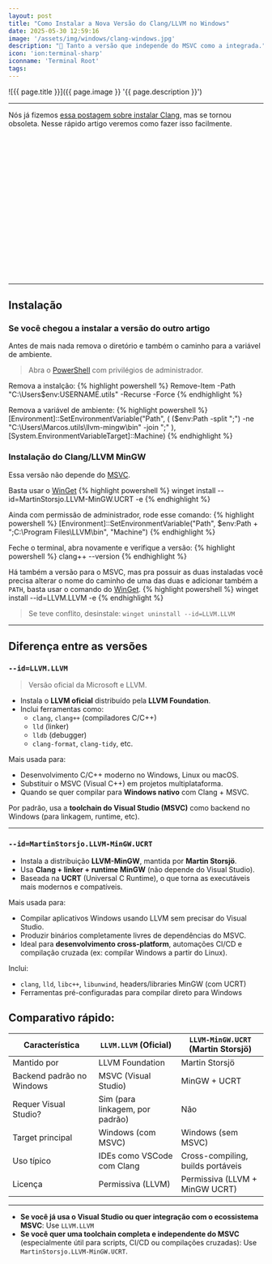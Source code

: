 ```yaml
---
layout: post
title: "Como Instalar a Nova Versão do Clang/LLVM no Windows"
date: 2025-05-30 12:59:16
image: '/assets/img/windows/clang-windows.jpg'
description: "🐉 Tanto a versão que independe do MSVC como a integrada."
icon: 'ion:terminal-sharp'
iconname: 'Terminal Root'
tags:
---
```


![{{ page.title }}]({{ page.image }} '{{ page.description }}')

---

Nós já fizemos [essa postagem sobre instalar Clang](https://terminalroot.com.br/2024/07/como-instalar-o-clang-no-windows-com-um-unico-comando.html), mas se tornou obsoleta. Nesse rápido artigo veremos como fazer isso facilmente.


<!-- SQUARE - GAMES ROOT -->
<script async src="//pagead2.googlesyndication.com/pagead/js/adsbygoogle.js"></script>
<ins class="adsbygoogle"
style="display:inline-block;width:336px;height:280px"
data-ad-client="ca-pub-2838251107855362"
data-ad-slot="5351066970"></ins>
<script>
(adsbygoogle = window.adsbygoogle || []).push({});
</script>

---

## Instalação

### Se você chegou a instalar a versão do outro artigo
Antes de mais nada remova o diretório e também o caminho para a variável de ambiente.
> Abra o [PowerShell](https://terminalroot.com.br/tags#powershell) com privilégios de administrador.

Remova a instalção:
{% highlight powershell %}
Remove-Item -Path "C:\Users\$env:USERNAME\.utils" -Recurse -Force
{% endhighlight %}

Remova a variável de ambiente:
{% highlight powershell %}
[Environment]::SetEnvironmentVariable("Path", (
    ($env:Path -split ";") -ne "C:\Users\Marcos\.utils\llvm-mingw\bin" -join ";"
), [System.EnvironmentVariableTarget]::Machine)
{% endhighlight %}

### Instalação do Clang/LLVM MinGW
Essa versão não depende do [MSVC](https://terminalroot.com.br/tags#msvc).

Basta usar o [WinGet](https://winstall.app/apps/MartinStorsjo.LLVM-MinGW.UCRT)
{% highlight powershell %}
winget install --id=MartinStorsjo.LLVM-MinGW.UCRT  -e
{% endhighlight %}

Ainda com permissão de administrador, rode esse comando:
{% highlight powershell %}
[Environment]::SetEnvironmentVariable("Path", $env:Path + ";C:\Program Files\LLVM\bin", "Machine")
{% endhighlight %}

Feche o terminal, abra novamente e verifique a versão:
{% highlight powershell %}
clang++ --version
{% endhighlight %}

Há também a versão para o MSVC, mas pra possuir as duas instaladas você precisa alterar o nome do caminho de uma das duas e adicionar também a `PATH`, basta usar o comando do [WinGet](https://winstall.app/apps/LLVM.LLVM).
{% highlight powershell %}
winget install --id=LLVM.LLVM  -e
{% endhighlight %}
> Se teve conflito, desinstale: `winget uninstall --id=LLVM.LLVM`

---

## Diferença entre as versões

### `--id=LLVM.LLVM`
> Versão oficial da Microsoft e LLVM.

* Instala o **LLVM oficial** distribuído pela **LLVM Foundation**.
* Inclui ferramentas como:
  * `clang`, `clang++` (compiladores C/C++)
  * `lld` (linker)
  * `lldb` (debugger)
  * `clang-format`, `clang-tidy`, etc.

Mais usada para:
* Desenvolvimento C/C++ moderno no Windows, Linux ou macOS.
* Substituir o MSVC (Visual C++) em projetos multiplataforma.
* Quando se quer compilar para **Windows nativo** com Clang + MSVC.

Por padrão, usa a **toolchain do Visual Studio (MSVC)** como backend no Windows (para linkagem, runtime, etc).


<!-- RECTANGLE LARGE -->
<script async src="https://pagead2.googlesyndication.com/pagead/js/adsbygoogle.js"></script>
<!-- Informat -->
<ins class="adsbygoogle"
style="display:block"
data-ad-client="ca-pub-2838251107855362"
data-ad-slot="2327980059"
data-ad-format="auto"
data-full-width-responsive="true"></ins>
<script>
(adsbygoogle = window.adsbygoogle || []).push({});
</script>

---

### `--id=MartinStorsjo.LLVM-MinGW.UCRT`
* Instala a distribuição **LLVM-MinGW**, mantida por **Martin Storsjö**.
* Usa **Clang + linker + runtime MinGW** (não depende do Visual Studio).
* Baseada na **UCRT** (Universal C Runtime), o que torna as executáveis mais modernos e compatíveis.

Mais usada para:
* Compilar aplicativos Windows usando LLVM sem precisar do Visual Studio.
* Produzir binários completamente livres de dependências do MSVC.
* Ideal para **desenvolvimento cross-platform**, automações CI/CD e compilação cruzada (ex: compilar Windows a partir do Linux).

Inclui:
* `clang`, `lld`, `libc++`, `libunwind`, headers/libraries MinGW (com UCRT)
* Ferramentas pré-configuradas para compilar direto para Windows

## Comparativo rápido:

| Característica            | `LLVM.LLVM` (Oficial)           | `LLVM-MinGW.UCRT` (Martin Storsjö) |
| ------------------------- | ------------------------------- | ---------------------------------- |
| Mantido por               | LLVM Foundation                 | Martin Storsjö                     |
| Backend padrão no Windows | MSVC (Visual Studio)            | MinGW + UCRT                       |
| Requer Visual Studio?     | Sim (para linkagem, por padrão) | Não                                |
| Target principal          | Windows (com MSVC)              | Windows (sem MSVC)                 |
| Uso típico                | IDEs como VSCode com Clang      | Cross-compiling, builds portáveis  |
| Licença                   | Permissiva (LLVM)               | Permissiva (LLVM + MinGW UCRT)     |

---

* **Se você já usa o Visual Studio ou quer integração com o ecossistema MSVC**: Use `LLVM.LLVM`
* **Se você quer uma toolchain completa e independente do MSVC** (especialmente útil para scripts, CI/CD ou compilações cruzadas): Use `MartinStorsjo.LLVM-MinGW.UCRT`.


